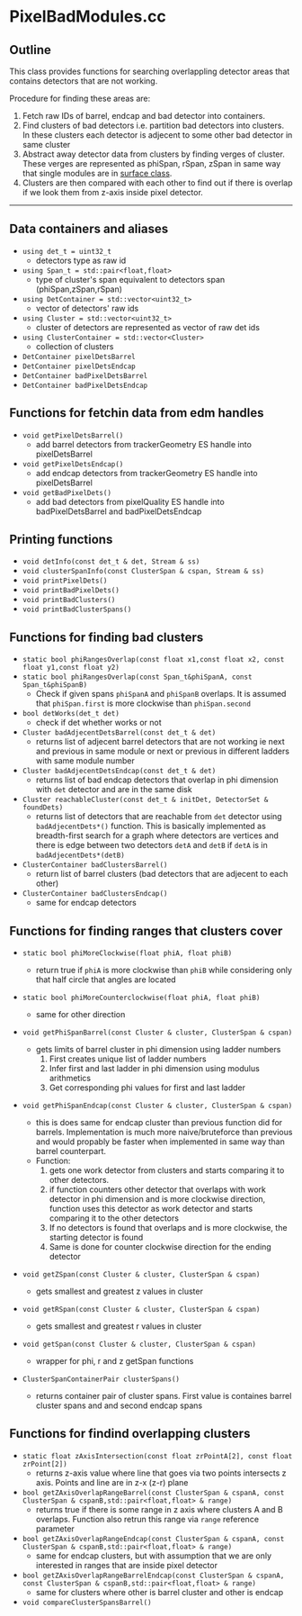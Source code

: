 # PixelBadModules.cc

## Outline
This class provides functions for searching overlappling detector areas that contains
detectors that are not working.

Procedure for finding these areas are:
1. Fetch raw IDs of barrel, endcap and bad detector into containers.
2. Find clusters of bad detectors i.e. partition bad detectors into clusters. 
In these clusters each detector is adjecent to some other bad detector in same cluster
3. Abstract away detector data from clusters by finding verges of cluster. 
These verges are represented as phiSpan, rSpan, zSpan in same way that single modules 
are in 
[surface class](http://cmsdoxygen.web.cern.ch/cmsdoxygen/CMSSW_9_2_0/doc/html/de/d10/classSurface.html).
4. Clusters are then compared with each other to find out if there is overlap if we look them from z-axis inside pixel detector.

***

## Data containers and aliases
* `using det_t = uint32_t`
    * detectors type as raw id
* `using Span_t = std::pair<float,float>`
    * type of cluster's span equivalent to detectors span (phiSpan,zSpan,rSpan)
* `using DetContainer = std::vector<uint32_t>`
    * vector of detectors' raw ids 
* `using Cluster = std::vector<uint32_t>`
    * cluster of detectors are represented as vector of raw det ids
* `using ClusterContainer = std::vector<Cluster>`
    * collection of clusters
* `DetContainer pixelDetsBarrel`
* `DetContainer pixelDetsEndcap`
* `DetContainer badPixelDetsBarrel`
* `DetContainer badPixelDetsEndcap`

## Functions for fetchin data from edm handles
* `void getPixelDetsBarrel()`
    * add barrel detectors from trackerGeometry ES handle into pixelDetsBarrel
* `void getPixelDetsEndcap()`
    * add endcap detectors from trackerGeometry ES handle into pixelDetsBarrel
* `void getBadPixelDets()`
    * add bad detectors from pixelQuality ES handle into badPixelDetsBarrel and badPixelDetsEndcap

## Printing functions
* `void detInfo(const det_t & det, Stream & ss)`
* `void clusterSpanInfo(const ClusterSpan & cspan, Stream & ss)`
* `void printPixelDets()`
* `void printBadPixelDets()`
* `void printBadClusters()`
* `void printBadClusterSpans()`

## Functions for finding bad clusters
* `static bool phiRangesOverlap(const float x1,const float x2, const float y1,const float y2)`
* `static bool phiRangesOverlap(const Span_t&phiSpanA, const Span_t&phiSpanB)`
    * Check if given spans `phiSpanA` and `phiSpanB` overlaps. It is assumed that `phiSpan.first` is more clockwise than `phiSpan.second`
* `bool detWorks(det_t det)`
    * check if det whether works or not
* `Cluster badAdjecentDetsBarrel(const det_t & det)`
    * returns list of adjecent barrel detectors that are not working ie next and previous in same module or next or previous in different ladders with same module number
* `Cluster badAdjecentDetsEndcap(const det_t & det)`
    * returns list of bad endcap detectors that overlap in phi dimension with `det` detector and are in the same disk
* `Cluster reachableCluster(const det_t & initDet, DetectorSet & foundDets)`
    * returns list of detectors that are reachable from `det` detector using `badAdjecentDets*()` function. This is basically implemented as breadth-first search for a graph where detectors are vertices and there is edge between two detectors `detA` and `detB` if `detA` is in `badAdjecentDets*(detB)` 
* `ClusterContainer badClustersBarrel()`
    * return list of barrel clusters (bad detectors that are adjecent to each other)
* `ClusterContainer badClustersEndcap()`
    * same for endcap detectors

## Functions for finding ranges that clusters cover
* `static bool phiMoreClockwise(float phiA, float phiB)`
    * return true if `phiA` is more clockwise than `phiB` while considering only that half circle that angles are located
* `static bool phiMoreCounterclockwise(float phiA, float phiB)`
    * same for other direction
* `void getPhiSpanBarrel(const Cluster & cluster, ClusterSpan & cspan)`
    * gets limits of barrel cluster in phi dimension using ladder numbers
        1. First creates unique list of ladder numbers
        2. Infer first and last ladder in phi dimension using modulus arithmetics
        3. Get corresponding phi values for first and last ladder
* `void getPhiSpanEndcap(const Cluster & cluster, ClusterSpan & cspan)`
    * this is does same for endcap cluster than previous function did for barrels.
    Implementation is much more naive/bruteforce than previous and would propably be faster when implemented in same way than barrel counterpart.
    * Function:
        1. gets one work detector from clusters and starts comparing it to other detectors.
        2. if function counters other detector that overlaps with work detector in phi dimension 
        and is more clockwise direction, function uses this detector as work detector 
        and starts comparing it to the other detectors 
        3. If no detectors is found that overlaps and is more clockwise, the starting detector is
        found
        4. Same is done for counter clockwise direction for the ending detector

* `void getZSpan(const Cluster & cluster, ClusterSpan & cspan)`
    * gets smallest and greatest z values in cluster
* `void getRSpan(const Cluster & cluster, ClusterSpan & cspan)`
    * gets smallest and greatest r values in cluster
* `void getSpan(const Cluster & cluster, ClusterSpan & cspan)`
    * wrapper for phi, r and z getSpan functions
* `ClusterSpanContainerPair clusterSpans()`
    * returns container pair of cluster spans. First value is containes barrel cluster spans and
    and second endcap spans

## Functions for findind overlapping clusters
* `static float zAxisIntersection(const float zrPointA[2], const float zrPoint[2])`
    * returns z-axis value where line that goes via two points intersects z axis.
    Points and line are in z-x (z-r) plane
* `bool getZAxisOverlapRangeBarrel(const ClusterSpan & cspanA, const ClusterSpan & cspanB,std::pair<float,float> & range)`
    * returns true if there is some range in z axis where clusters A and B overlaps.
    Function also retrun this range via `range` reference parameter
* `bool getZAxisOverlapRangeEndcap(const ClusterSpan & cspanA, const ClusterSpan & cspanB,std::pair<float,float> & range)`
    * same for endcap clusters, but with assumption that we are only interested in ranges that are inside pixel detector
* `bool getZAxisOverlapRangeBarrelEndcap(const ClusterSpan & cspanA, const ClusterSpan & cspanB,std::pair<float,float> & range)`
    * same for clusters where other is barrel cluster and other is endcap
* `void compareClusterSpansBarrel()`

